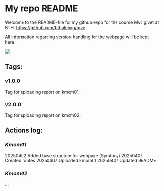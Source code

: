 # My repo README

Welcome to the README-file for my github-repo for the course Mvc givet at BTH.
https://github.com/bthalehog/mvc

All information regarding version-handling for the webpage will be kept here.

![](../report/symfony/app/public/img/bwtailgun.png)

## Tags:

### v1.0.0
Tag for uploading report on kmom01.

### v2.0.0
Tag for uploading report on kmom02.

## Actions log:

### _Kmom01_
20250402 Added base structure for webpage (Symfony)
20250402 Created routes
20250407 Uploaded kmom01
20250407 Updated README

### _Kmom02_
...
